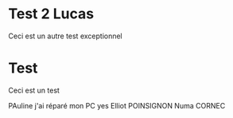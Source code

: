 # Test 2 Lucas
Ceci est un autre test exceptionnel

# Test
Ceci est un test

PAuline j'ai réparé mon PC yes
Elliot POINSIGNON
Numa CORNEC 